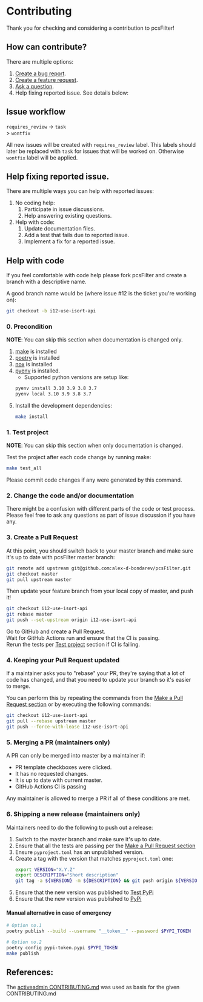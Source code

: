 # Contributing
Thank you for checking and considering a contribution to pcsFilter!

## How can contribute?
There are multiple options:
1. [Create a bug report](https://github.com/alex-d-bondarev/pcsFilter/issues/new?template=bug_report.md).
1. [Create a feature request](https://github.com/alex-d-bondarev/pcsFilter/issues/new?template=feature_request.md).
1. [Ask a question](https://github.com/alex-d-bondarev/pcsFilter/issues/new?template=question.md).
1. Help fixing reported issue. See details below:

## Issue workflow
`requires_review` -> `task`
                  \
                   > `wontfix`

All new issues will be created with `requires_review` label.
This labels should later be replaced with `task` for issues that will be worked on.
Otherwise `wontfix` label will be applied.

## Help fixing reported issue.
There are multiple ways you can help with reported issues:
1. No coding help:
   1. Participate in issue discussions.
   1. Help answering existing questions.
1. Help with code:
   1. Update documentation files.
   1. Add a test that fails due to reported issue.
   1. Implement a fix for a reported issue.

## Help with code
If you feel comfortable with code help please fork pcsFilter and create
a branch with a descriptive name.

A good branch name would be (where issue #12 is the ticket you're working on):

```sh
git checkout -b i12-use-isort-api
```

### 0. Precondition
**NOTE**: You can skip this section when documentation is changed only.

1. [make](https://www.gnu.org/software/make/) is installed
1. [poetry](https://python-poetry.org/docs/) is installed
1. [nox](https://nox.thea.codes/en/stable/tutorial.html) is installed
1. [pyenv](https://github.com/pyenv/pyenv#installation) is installed.
   - Supported python versions are setup like:
   ```sh
   pyenv install 3.10 3.9 3.8 3.7
   pyenv local 3.10 3.9 3.8 3.7
   ```
1. Install the development dependencies:
   ```sh
   make install
   ```

### 1. Test project
**NOTE**: You can skip this section when only documentation is changed.

Test the project after each code change by running make:
```sh
make test_all
```

Please commit code changes if any were generated by this command.

### 2. Change the code and/or documentation
There might be a confusion with different parts of the code or test process.
Please feel free to ask any questions as part of issue discussion if you have any.

### 3. Create a Pull Request
At this point, you should switch back to your master branch and make sure it's
up to date with pcsFilter master branch:

```sh
git remote add upstream git@github.com:alex-d-bondarev/pcsFilter.git
git checkout master
git pull upstream master
```

Then update your feature branch from your local copy of master, and push it!

```sh
git checkout i12-use-isort-api
git rebase master
git push --set-upstream origin i12-use-isort-api
```

Go to GitHub and create a Pull Request.  
Wait for GitHub Actions run and ensure that the CI is passing.  
Rerun the tests per [Test project](#1-test-project) section if CI is failing.

### 4. Keeping your Pull Request updated
If a maintainer asks you to "rebase" your PR, they're saying that a lot of code
has changed, and that you need to update your branch so it's easier to merge.

You can perform this by repeating the commands from the [Make a Pull Request section](#make-a-pull-request)
or by executing the following commands:

```sh
git checkout i12-use-isort-api
git pull --rebase upstream master
git push --force-with-lease i12-use-isort-api
```

### 5. Merging a PR (maintainers only)
A PR can only be merged into master by a maintainer if:

* PR template checkboxes were clicked.
* It has no requested changes.
* It is up to date with current master.
* GitHub Actions CI is passing

Any maintainer is allowed to merge a PR if all of these conditions are
met.

### 6. Shipping a new release (maintainers only)
Maintainers need to do the following to push out a release:

1. Switch to the master branch and make sure it's up to date.
1. Ensure that all the tests are passing per the [Make a Pull Request section](#make-a-pull-request)
1. Ensure `pyproject.toml` has an unpublished version.
1. Create a tag with the version that matches `pyproject.toml` one:
   ```sh
   export VERSION="X.Y.Z"
   export DESCRIPTION="Short description"
   git tag -a ${VERSION} -m ${DESCRIPTION} && git push origin ${VERSION} 
   ```
1. Ensure that the new version was published to [Test PyPi](https://test.pypi.org/project/pcsfilter/#history)
1. Ensure that the new version was published to [PyPi](https://pypi.org/project/pcsfilter/#history)

#### Manual alternative in case of emergency
   ```sh
   # Option no.1
   poetry publish --build --username "__token__" --password $PYPI_TOKEN
   
   # Option no.2
   poetry config pypi-token.pypi $PYPI_TOKEN
   make publish
   ```

## References:
The [activeadmin CONTRIBUTING.md](https://github.com/activeadmin/activeadmin/blob/HEAD/CONTRIBUTING.md) 
was used as basis for the given CONTRIBUTING.md
